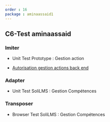 ```yaml
---
order : 16
package : aminaassaid1
---
```

## C6-Test aminaassaid



### Imiter


- Unit Test Prototype : Gestion action



- [Autorisation gestion actions back end  ](https://github.com/labs-web/prototype/issues/191)
  
### Adapter

- Unit Test SoliLMS : Gestion Compétences
  



### Transposer

- Browser Test SoliLMS : Gestion Compétences






